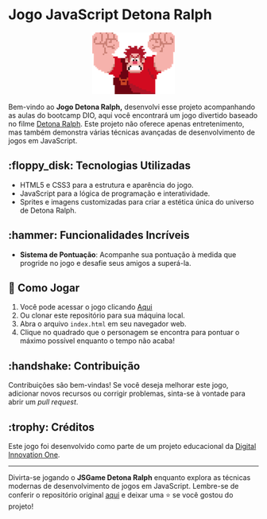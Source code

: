 <H1> Jogo JavaScript Detona Ralph </H1>

<p align="center">
  <img src="https://github.com/RenatoCCS/detona_ralph_jsgame_dio/blob/main/src/images/ralph.png" alt="JSGame Detona Ralph Logo">
</p>

Bem-vindo ao **Jogo Detona Ralph,** desenvolvi esse projeto acompanhando as aulas do bootcamp DIO, 
aqui você encontrará um jogo divertido baseado no filme [Detona Ralph](https://pt.wikipedia.org/wiki/Wreck-It_Ralph). Este projeto não oferece apenas entretenimento, mas também demonstra várias técnicas avançadas de desenvolvimento de jogos em JavaScript.


<h2>:floppy_disk: Tecnologias Utilizadas </h2>

- HTML5 e CSS3 para a estrutura e aparência do jogo.
- JavaScript para a lógica de programação e interatividade.
- Sprites e imagens customizadas para criar a estética única do universo de Detona Ralph.

<h2>:hammer: Funcionalidades Incríveis </h2>

- **Sistema de Pontuação**: Acompanhe sua pontuação à medida que progride no jogo e desafie seus amigos a superá-la.
  
<h2>📁  Como Jogar </h2>

1. Você pode acessar o jogo clicando [Aqui](https://barberalurarenato.netlify.app/index.html)
2. Ou clonar este repositório para sua máquina local.
3. Abra o arquivo `index.html` em seu navegador web.
4. Clique no quadrado que o personagem se encontra para pontuar o máximo possível enquanto o tempo não acaba!




<h2>:handshake: Contribuição </h2>

Contribuições são bem-vindas! Se você deseja melhorar este jogo, adicionar novos recursos ou corrigir problemas, sinta-se à vontade para abrir um _pull request_.

<h2>:trophy: Créditos </h2>

Este jogo foi desenvolvido como parte de um projeto educacional da [Digital Innovation One](https://www.dio.me/).

---

Divirta-se jogando o **JSGame Detona Ralph** enquanto explora as técnicas modernas de desenvolvimento de jogos em JavaScript. Lembre-se de conferir o repositório original [aqui](https://github.com/digitalinnovationone/jsgame-detona-ralph) e deixar uma ⭐️ se você gostou do projeto!
